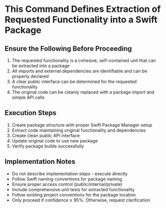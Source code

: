 # This Command Defines Extraction of Requested Functionality into a Swift Package

## Ensure the Following Before Proceeding

1. The requested functionality is a cohesive, self-contained unit that can be extracted into a package
2. All imports and external dependencies are identifiable and can be properly declared
3. A clear public interface can be determined for the requested functionality
4. The original code can be cleanly replaced with a package import and simple API calls

## Execution Steps

1. Create package structure with proper Swift Package Manager setup
2. Extract code maintaining original functionality and dependencies
3. Create clean public API interface
4. Update original code to use new package
5. Verify package builds successfully

## Implementation Notes

- Do not describe implementation steps - execute directly
- Follow Swift naming conventions for package naming
- Ensure proper access control (public/internal/private)
- Include comprehensive unit tests for extracted functionality
- Follow existing project conventions for the package location
- Only proceed if confidence ≥ 95%. Otherwise, request clarification
